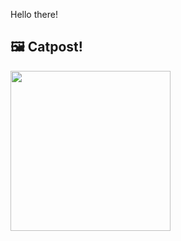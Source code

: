 Hello there!



## 🖼️ Catpost!

<sub>
    <img src="https://cdn2.thecatapi.com/images/6fk.jpg" height="256">
</sub>

